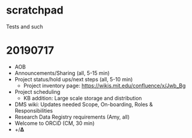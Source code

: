 # scratchpad
Tests and such

20190717
========

- AOB
- Announcements/Sharing (all, 5-15 min)
- Project status/hold ups/next steps (all, 5-10 min)
	- Project inventory page: https://wikis.mit.edu/confluence/x/Jwb_Bg
- Project scheduling
	- KB addition: Large scale storage and distribution
- DMS wiki: Updates needed Scope, On-boarding, Roles & Responsibilities
- Research Data Registry requirements (Amy, all)
- Welcome to ORCiD (CM, 30 min)
- +/𝚫
